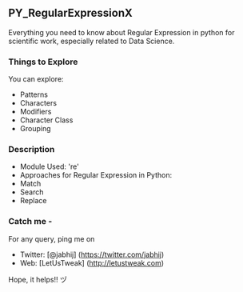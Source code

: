 ## PY_RegularExpressionX

Everything you need to know about Regular Expression in python for scientific work, especially related to Data Science.

### Things to Explore

You can explore:
 - Patterns
 - Characters
 - Modifiers
 - Character Class
 - Grouping
 
### Description

- Module Used: 're'
- Approaches for Regular Expression in Python:
 - Match
 - Search
 - Replace
 
### Catch me -

For any query, ping me on 
- Twitter: [@jabhij] (https://twitter.com/jabhij)
- Web: [LetUsTweak] (http://letustweak.com)

Hope, it helps!!  ヅ
